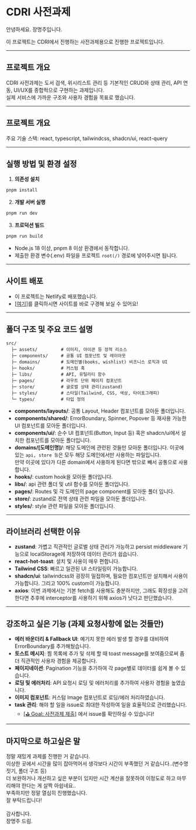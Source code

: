 # CDRI 사전과제

안녕하세요. 장명주입니다.

이 프로젝트는 CDRI에서 진행하는 사전과제용으로 진행한 프로젝트입니다.

---

## 프로젝트 개요

CDRI 사전과제는 도서 검색, 위시리스트 관리 등 기본적인 CRUD와 상태 관리, API 연동, UI/UX를 종합적으로 구현하는 과제입니다.
<br />실제 서비스에 가까운 구조와 사용자 경험을 목표로 했습니다.

---

## 프로젝트 개요

주요 기술 스택: react, typescript, tailwindcss, shadcn/ui, react-query

---

## 실행 방법 및 환경 설정

1. **의존성 설치**

```sh
pnpm install
```

2. **개발 서버 실행**

```sh
pnpm run dev
```

3. **프로덕션 빌드**

```sh
pnpm run build
```

- Node.js 18 이상, pnpm 8 이상 환경에서 동작합니다.
- 제출한 환경 변수(.env) 파일을 프로젝트 `root(/)` 경로에 넣어주시면 됩니다.

---

## 사이트 배포

- 이 프로젝트는 Netlify로 배포했습니다.
- [[여기]](https://cdri-books-jangmyungjoo.netlify.app/)를 클릭하시면 사이트를 바로 구경해 보실 수 있어요!

---

## 폴더 구조 및 주요 코드 설명

```
src/
  ├─ assets/         # 이미지, 아이콘 등 정적 리소스
  ├─ components/     # 공통 UI 컴포넌트 및 레이아웃
  ├─ domains/        # 도메인별(books, wishlist) 비즈니스 로직과 UI
  ├─ hooks/          # 커스텀 훅
  ├─ libs/           # API, 유틸리티 함수
  ├─ pages/          # 라우트 단위 페이지 컴포넌트
  ├─ store/          # 글로벌 상태 관리(zustand)
  ├─ styles/         # 스타일(Tailwind, CSS, 색상, 타이포그래피)
  └─ types/          # 타입 정의
```

- **components/layouts/**: 공통 Layout, Header 컴포넌트를 모아둔 폴더입니다.
- **components/shared/**: ErrorBoundary, Spinner, Popover 등 재사용 가능한 UI 컴포넌트를 모아둔 폴더입니다.
- **components/ui/**: 순수 UI 컴포넌트(Button, Input 등) 혹은 shadcn/ui에서 설치한 컴포넌트를 모아둔 폴더입니다.
- **domains/[도메인명]/**: 해당 도메인에 관련된 것들만 모아둔 폴더입니다. 이곳에 있는 `api, store 등`은 모두 해당 도메인에서만 사용하는 파일입니다.
  <br />만약 이곳에 있다가 다른 domain에서 사용하게 된다면 밖으로 빼서 공통으로 사용합니다.
- **hooks/**: custom hook을 모아둔 폴더입니다.
- **libs/**: api 관련 폴더 및 util 함수를 모아둔 폴더입니다.
- **pages/**: Routes 및 각 도메인의 page component를 모아둔 폴더 입니다.
- **store/**: zustand로 전역 상태 관련 파일을 모아둔 폴더입니다.
- **styles/**: style 관련 파일을 모아둔 폴더입니다.

---

## 라이브러리 선택한 이유

- **zustand**: 가볍고 직관적인 글로벌 상태 관리가 가능하고 persist middleware 기능으로 localStorage에 저장하여 데이터 관리가 쉽습니다.
- **react-hot-toast**: 설치 및 사용이 매우 편합니다.
- **Tailwind CSS**: 빠르고 일관된 UI 스타일링이 가능합니다.
- **shadcn/ui**: tailwindcss와 굉장히 밀접하며, 필요한 컴포넌트만 설치해서 사용이 가능합니다. 그리고 100% custom이 가능합니다.
- **axios**: 이번 과제에서는 기본 fetch를 사용해도 충분하지만, 그래도 확장성을 고려한다면 추후에 interceptor를 사용하기 위해 axios가 낫다고 판단했습니다.

---

## 강조하고 싶은 기능 (과제 요청사항에 없는 것들만)

- **에러 바운더리 & Fallback UI**: 예기치 못한 에러 발생 할 경우를 대비하여 ErrorBoundary를 추가해뒀습니다.
- **토스트 메시지**: 찜 목록에 추가 및 삭제 할 때 toast message를 보여줌으로써 좀 더 직관적인 사용자 경험을 제공합니다.
- **페이지네이션**: Pagination 기능을 추가하여 각 page별로 데이터를 쉽게 볼 수 있습니다.
- **로딩 및 에러처리**: API 요청시 로딩 및 에러처리를 추가하여 사용자 경험을 높였습니다.
- **이미지 컴포넌트**: 커스텀 Image 컴포넌트로 로딩/에러 처리하였습니다.
- **task 관리**: 해야 할 일을 issue로 최대한 작성하여 일을 효율적으로 관리했습니다.
  - [[⛳ Goal: 사전과제 제출]](https://github.com/myungjuice/cdri-books-jangmyungjoo/issues/1) 에서 issue를 확인하실 수 있습니다!

---

## 마지막으로 하고싶은 말

정말 재밌게 과제를 진행한 거 같습니다. <br />
이상한 곳에서 시간을 많이 잡아먹어서 생각보다 시간이 부족했던 거 같습니다..(변수명 짓기, 폴더 구조 등)<br />
더 보완하거나 개선하고 싶은 부분이 있지만 시간 계산을 잘못하여 이정도로 하고 마무리해야 한다는 게 살짝 아쉽네요..<br />
부족하지만 정말 열심히 진행했습니다.<br />
잘 부탁드립니다! <br /><br />
감사합니다.<br />
장명주 드림.
